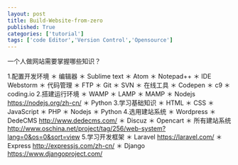 ```yaml
---
layout: post
title: Build-Website-from-zero
published: True
categories: ['tutorial']
tags: ['code Editor','Version Control','Opensource']
---
```


一个人做网站需要掌握哪些知识？

<!--more-->

1.配置开发环境
    ＊ 编辑器
        ＊ Sublime text
        ＊ Atom
        ＊ Notepad++
    ＊ IDE
        Webstorm
    ＊ 代码管理
        ＊ FTP
        ＊ Git
        ＊ SVN
    ＊ 在线工具
        ＊ Codepen
        ＊ c9
        ＊ coding.io
2.搭建运行环境
    ＊ WAMP
    ＊ LAMP
    ＊ MAMP
    ＊ Nodejs https://nodejs.org/zh-cn/
    ＊ Python 
3.学习基础知识
    ＊ HTML
    ＊ CSS
    ＊ JavaScript
    ＊ PHP
    ＊ Nodejs
    ＊ Python
4.选用建站系统
    ＊ Wordpress
    ＊ DedeCMS http://www.dedecms.com/
    ＊ Discuz
    ＊ Opencart
    ＊ 所有建站系统 http://www.oschina.net/project/tag/256/web-system?lang=0&os=0&sort=view
5.学习开发框架
    ＊ Laravel https://laravel.com/
    ＊ Express http://expressjs.com/zh-cn/
    ＊ Django https://www.djangoproject.com/
